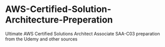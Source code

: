# AWS-Certified-Solution-Architecture-Preperation
Ultimate AWS Certified Solutions Architect Associate SAA-C03 preparation from the Udemy and other sources 
